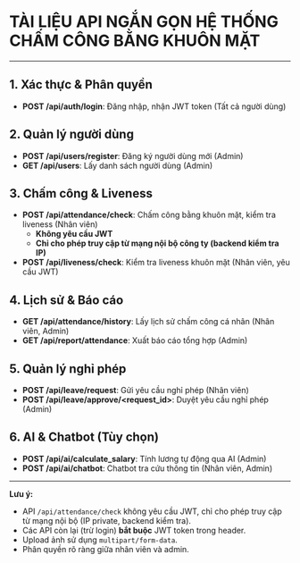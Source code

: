 # TÀI LIỆU API NGẮN GỌN HỆ THỐNG CHẤM CÔNG BẰNG KHUÔN MẶT

---

## 1. Xác thực & Phân quyền
- **POST /api/auth/login**: Đăng nhập, nhận JWT token (Tất cả người dùng)

## 2. Quản lý người dùng
- **POST /api/users/register**: Đăng ký người dùng mới (Admin)
- **GET /api/users**: Lấy danh sách người dùng (Admin)

## 3. Chấm công & Liveness
- **POST /api/attendance/check**: Chấm công bằng khuôn mặt, kiểm tra liveness (Nhân viên)
  - **Không yêu cầu JWT**
  - **Chỉ cho phép truy cập từ mạng nội bộ công ty (backend kiểm tra IP)**
- **POST /api/liveness/check**: Kiểm tra liveness khuôn mặt (Nhân viên, yêu cầu JWT)

## 4. Lịch sử & Báo cáo
- **GET /api/attendance/history**: Lấy lịch sử chấm công cá nhân (Nhân viên, Admin)
- **GET /api/report/attendance**: Xuất báo cáo tổng hợp (Admin)

## 5. Quản lý nghỉ phép
- **POST /api/leave/request**: Gửi yêu cầu nghỉ phép (Nhân viên)
- **POST /api/leave/approve/<request_id>**: Duyệt yêu cầu nghỉ phép (Admin)

## 6. AI & Chatbot (Tùy chọn)
- **POST /api/ai/calculate_salary**: Tính lương tự động qua AI (Admin)
- **POST /api/ai/chatbot**: Chatbot tra cứu thông tin (Nhân viên, Admin)

---

**Lưu ý:**
- API `/api/attendance/check` không yêu cầu JWT, chỉ cho phép truy cập từ mạng nội bộ (IP private, backend kiểm tra).
- Các API còn lại (trừ login) **bắt buộc** JWT token trong header.
- Upload ảnh sử dụng `multipart/form-data`.
- Phân quyền rõ ràng giữa nhân viên và admin.

